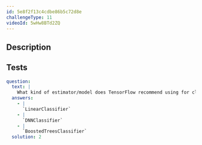 ```yaml
---
id: 5e8f2f13c4cdbe86b5c72d8e
challengeType: 11
videoId: 5wHw8BTd2ZQ
---
```


## Description

<section id='description'>
</section>

## Tests

<section id='tests'>

```yml
question:
  text: |
    What kind of estimator/model does TensorFlow recommend using for classification?
  answers:
    - |
      `LinearClassifier`
    - |
      `DNNClassifier`
    - |
      `BoostedTreesClassifier`
  solution: 2
```

</section>
